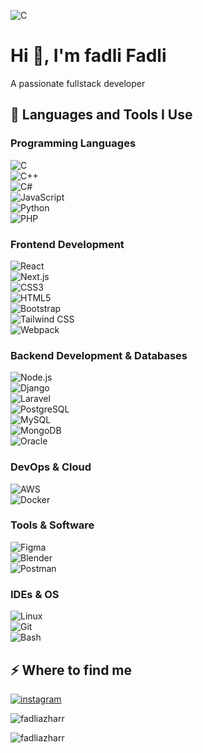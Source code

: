 ![C](https://img.shields.io/badge/C-00599C?style=for-the-badge&logo=c&logoColor=white)  


<h1>Hi 👋, I'm fadli Fadli</h1>
<p>A passionate fullstack developer </p>
<h2>🚀 Languages and Tools I Use</h2>

### Programming Languages  
![C](https://img.shields.io/badge/C-00599C?style=for-the-badge&logo=c&logoColor=white)  
![C++](https://img.shields.io/badge/C++-00599C?style=for-the-badge&logo=c%2B%2B&logoColor=white)  
![C#](https://img.shields.io/badge/C%23-239120?style=for-the-badge&logo=c-sharp&logoColor=white)  
![JavaScript](https://img.shields.io/badge/JavaScript-F7DF1E?style=for-the-badge&logo=javascript&logoColor=black)  
![Python](https://img.shields.io/badge/Python-3776AB?style=for-the-badge&logo=python&logoColor=white)  
![PHP](https://img.shields.io/badge/PHP-777BB4?style=for-the-badge&logo=php&logoColor=white)  

### Frontend Development  
![React](https://img.shields.io/badge/React-61DAFB?style=for-the-badge&logo=react&logoColor=black)  
![Next.js](https://img.shields.io/badge/Next.js-000000?style=for-the-badge&logo=next.js&logoColor=white)  
![CSS3](https://img.shields.io/badge/CSS3-1572B6?style=for-the-badge&logo=css3&logoColor=white)  
![HTML5](https://img.shields.io/badge/HTML5-E34F26?style=for-the-badge&logo=html5&logoColor=white)  
![Bootstrap](https://img.shields.io/badge/Bootstrap-7952B3?style=for-the-badge&logo=bootstrap&logoColor=white)  
![Tailwind CSS](https://img.shields.io/badge/TailwindCSS-06B6D4?style=for-the-badge&logo=tailwindcss&logoColor=white)  
![Webpack](https://img.shields.io/badge/Webpack-8DD6F9?style=for-the-badge&logo=webpack&logoColor=black)  

### Backend Development & Databases  
![Node.js](https://img.shields.io/badge/Node.js-339933?style=for-the-badge&logo=nodedotjs&logoColor=white)  
![Django](https://img.shields.io/badge/Django-092E20?style=for-the-badge&logo=django&logoColor=white)  
![Laravel](https://img.shields.io/badge/Laravel-FF2D20?style=for-the-badge&logo=laravel&logoColor=white)  
![PostgreSQL](https://img.shields.io/badge/PostgreSQL-336791?style=for-the-badge&logo=postgresql&logoColor=white)  
![MySQL](https://img.shields.io/badge/MySQL-4479A1?style=for-the-badge&logo=mysql&logoColor=white)  
![MongoDB](https://img.shields.io/badge/MongoDB-47A248?style=for-the-badge&logo=mongodb&logoColor=white)  
![Oracle](https://img.shields.io/badge/Oracle-F80000?style=for-the-badge&logo=oracle&logoColor=white)  

### DevOps & Cloud  
![AWS](https://img.shields.io/badge/AWS-232F3E?style=for-the-badge&logo=amazon-aws&logoColor=white)  
![Docker](https://img.shields.io/badge/Docker-2496ED?style=for-the-badge&logo=docker&logoColor=white)  

### Tools & Software  
![Figma](https://img.shields.io/badge/Figma-F24E1E?style=for-the-badge&logo=figma&logoColor=white)  
![Blender](https://img.shields.io/badge/Blender-F5792A?style=for-the-badge&logo=blender&logoColor=white)  
![Postman](https://img.shields.io/badge/Postman-FF6C37?style=for-the-badge&logo=postman&logoColor=white)  

### IDEs & OS  
![Linux](https://img.shields.io/badge/Linux-FCC624?style=for-the-badge&logo=linux&logoColor=black)  
![Git](https://img.shields.io/badge/Git-F05032?style=for-the-badge&logo=git&logoColor=white)  
![Bash](https://img.shields.io/badge/Bash-4EAA25?style=for-the-badge&logo=gnubash&logoColor=white)  

<h2>⚡️ Where to find me</h2>
<p><a target="_blank" href="https://www.instagram.com/fazhar__" style="display: inline-block;"><img src="https://img.shields.io/badge/instagram-logo?style=for-the-badge&logo=instagram&logoColor=white&color=%23F35369" alt="instagram" /></a></p>
<p><img align="center" src="https://github-readme-stats.vercel.app/api?username=fadliazharr&show_icons=true&locale=en" alt="fadliazharr" /></p>
<p><img align="center" src="https://github-readme-streak-stats.herokuapp.com/?user=fadliazharr&" alt="fadliazharr" /></p>
